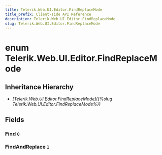 ```yaml
---
title: Telerik.Web.UI.Editor.FindReplaceMode
title_prefix: Client-side API Reference
description: Telerik.Web.UI.Editor.FindReplaceMode
slug: Telerik.Web.UI.Editor.FindReplaceMode
---
```


# enum Telerik.Web.UI.Editor.FindReplaceMode

## Inheritance Hierarchy

* *[Telerik.Web.UI.Editor.FindReplaceMode]({%slug Telerik.Web.UI.Editor.FindReplaceMode%})*

## Fields

### Find `0`

### FindAndReplace `1`



